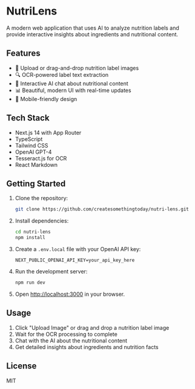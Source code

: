 # NutriLens

A modern web application that uses AI to analyze nutrition labels and provide interactive insights about ingredients and nutritional content.

## Features

- 📸 Upload or drag-and-drop nutrition label images
- 🔍 OCR-powered label text extraction
- 💬 Interactive AI chat about nutritional content
- 📊 Beautiful, modern UI with real-time updates
- 📱 Mobile-friendly design

## Tech Stack

- Next.js 14 with App Router
- TypeScript
- Tailwind CSS
- OpenAI GPT-4
- Tesseract.js for OCR
- React Markdown

## Getting Started

1. Clone the repository:
   ```bash
   git clone https://github.com/createsomethingtoday/nutri-lens.git
   ```

2. Install dependencies:
   ```bash
   cd nutri-lens
   npm install
   ```

3. Create a `.env.local` file with your OpenAI API key:
   ```
   NEXT_PUBLIC_OPENAI_API_KEY=your_api_key_here
   ```

4. Run the development server:
   ```bash
   npm run dev
   ```

5. Open [http://localhost:3000](http://localhost:3000) in your browser.

## Usage

1. Click "Upload Image" or drag and drop a nutrition label image
2. Wait for the OCR processing to complete
3. Chat with the AI about the nutritional content
4. Get detailed insights about ingredients and nutrition facts

## License

MIT 